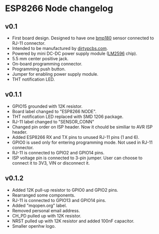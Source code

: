 # ESP8266 Node changelog

## v0.1

 - First board design. Designed to have one [bmp180](https://www.adafruit.com/products/1603) sensor connected to RJ-11 connector.
 - Intended to be manufactured by [dirtypcbs.com](http://dirtypcbs.com/).
 - Powered by mini DC-DC power supply module ([LM2596](http://www.ti.com/lit/ds/symlink/lm2596.pdf) chip).
 - 5.5 mm center positive jack.
 - On-board programming connector.
 - Programming push button.
 - Jumper for enabling power supply module.
 - THT notification LED.

## v0.1.1

 - GPIO15 grounded with 12K resistor.
 - Board label changed to "ESP8266 NODE".
 - THT notification LED replaced with SMD 1206 package.
 - RJ-11 label changed to "SENSOR_CONN"
 - Changed pin order on ISP header. Now it chould be similiar to AVR ISP header.
 - Added ESP8266 RX and TX pins to unused RJ-11 pins (1 and 6).
 - GPIO0 is used only for entering programming mode. Not used in RJ-11 connector.
 - RJ-11 is connected to GPIO2 and GPIO14 pins.
 - ISP voltage pin is connected to 3-pin jumper. User can choose to connect it to 3V3, VIN or disconnect it.

## v0.1.2

 - Added 12K pull-up resistor to GPIO0 and GPIO2 pins.
 - Rearranged some components.
 - RJ-11 is connected to GPIO13 and GPIO14 pins.
 - Added "mqopen.org" label.
 - Removed personal email address.
 - CH_PD pulled up with 12K resistor.
 - NRST pulled up with 12K resistor and added 100nF capacitor.
 - Smaller openhw logo.
